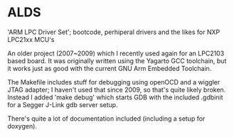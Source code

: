 # ALDS
'ARM LPC Driver Set'; bootcode, perhiperal drivers and the likes for NXP LPC21xx MCU's

An older project (2007~2009) which I recently used again for an LPC2103 based board. It was originally written using the Yagarto GCC toolchain, but it works just as good with the current GNU Arm Embedded Toolchain.

The Makefile includes stuff for debugging using openOCD and a wiggler JTAG adapter; I haven't used that since 2009, so that's quite likely broken. Instead I added 'make debug' which starts GDB with the included .gdbinit for a Segger J-Link gdb server setup.

There's quite a lot of documentation included (including a setup for doxygen).